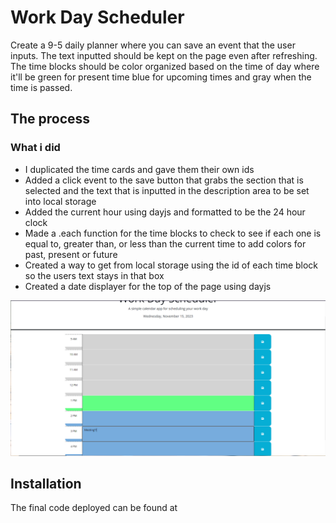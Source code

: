 # Work Day Scheduler

Create a 9-5 daily planner where you can save an event that the user inputs. The text inputted should be kept on the page even after refreshing. The time blocks should be color organized based on the time of day where it'll be green for present time blue for upcoming times and gray when the time is passed.

## The process

### What i did
* I duplicated the time cards and gave them their own ids 
* Added a click event to the save button that grabs the section that is selected and the text that is inputted in the description area to be set into local storage
* Added the current hour using dayjs and formatted to be the 24 hour clock
* Made a .each function for the time blocks to check to see if each one is equal to, greater than, or less than the current time to add colors for past, present or future
* Created a way to get from local storage using the id of each time block so the users text stays in that box
* Created a date displayer for the top of the page using dayjs

![A 9-5 Schedule that is blue green and gray and has text that says meeting in the 3pm slot](https://github.com/nathan26036/work-day-scheduler/blob/main/Develop/images/Schedule%20screen.PNG)
  
## Installation 
The final code deployed can be found at 


